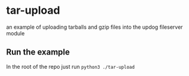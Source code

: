 # tar-upload
an example of uploading tarballs and gzip files into the updog fileserver module

## Run the example
In the root of the repo just run
```python3 ./tar-upload```